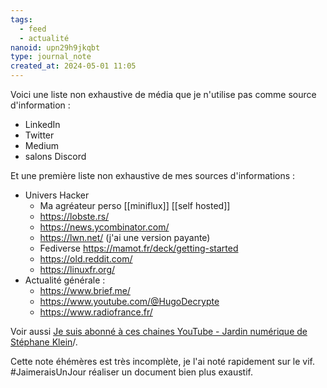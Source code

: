 ```yaml
---
tags:
  - feed
  - actualité
nanoid: upn29h9jkqbt
type: journal_note
created_at: 2024-05-01 11:05
---
```

Voici une liste non exhaustive de média que je n'utilise pas comme source d'information :

- LinkedIn
- Twitter
- Medium
- salons Discord

Et une première liste non exhaustive de mes sources d'informations :

- Univers Hacker
    - Ma agréateur perso [[miniflux]] [[self hosted]]
    - https://lobste.rs/
    - https://news.ycombinator.com/
    - https://lwn.net/ (j'ai une version payante)
    - Fediverse https://mamot.fr/deck/getting-started
    - https://old.reddit.com/
    - https://linuxfr.org/
- Actualité générale :
    - https://www.brief.me/
    - https://www.youtube.com/@HugoDecrypte
    - https://www.radiofrance.fr/

Voir aussi [Je suis abonné à ces chaines YouTube - Jardin numérique de Stéphane Klein](https://sklein.xyz/fr/garden/030-contenu-audio-et-video)/.

Cette note éhémères est très incomplète, je l'ai noté rapidement sur le vif.  
#JaimeraisUnJour réaliser un document bien plus exaustif.
